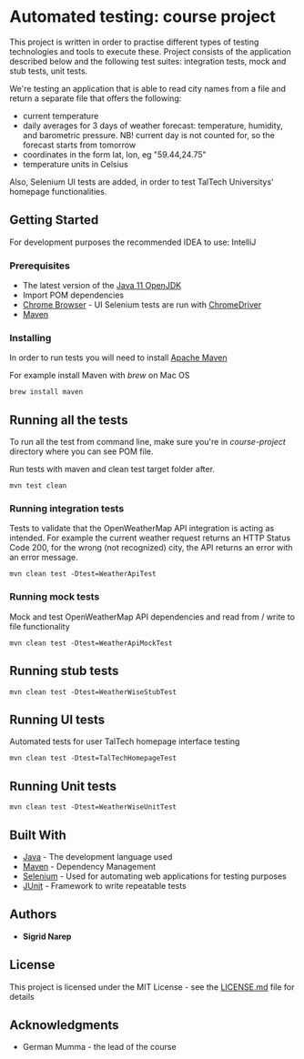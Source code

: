# Automated testing: course project

This project is written in order to practise different types of testing technologies and tools to execute these. Project consists of the application described below and the following test suites: integration tests, mock and stub tests, unit tests.

We're testing an application that is able to read city names from a file and return a separate file that offers the following:

- current temperature
- daily averages for 3 days of weather forecast: temperature, humidity, and barometric pressure. NB! current day is not counted for, so the forecast starts from tomorrow
- coordinates in the form lat, lon, eg "59.44,24.75"
- temperature units in Celsius

Also, Selenium UI tests are added, in order to test TalTech Universitys' homepage functionalities.

## Getting Started

For development purposes the recommended IDEA to use: IntelliJ


### Prerequisites

* The latest version of the [Java 11 OpenJDK](http://www.oracle.com/technetwork/java/javase/downloads/index.html)
* Import POM dependencies
* [Chrome Browser](https://www.google.com/chrome/) - UI Selenium tests are run with [ChromeDriver](https://chromedriver.chromium.org)
* [Maven](https://maven.apache.org/install.html) 


### Installing

In order to run tests you will need to install [Apache Maven](https://maven.apache.org/install.html) 

For example install Maven with *brew* on Mac OS

```
brew install maven
```


## Running all the tests

To run all the test from command line, make sure you're in *course-project* directory where you can see POM file.

Run tests with maven and clean test target folder after.

```
mvn test clean
```

### Running integration tests

Tests to validate that the OpenWeatherMap API integration is acting as intended.
For example the current weather request returns an HTTP Status Code 200, for the wrong (not recognized) city, the API returns an error with an error message.

```
mvn clean test -Dtest=WeatherApiTest
```

### Running mock tests

Mock and test OpenWeatherMap API dependencies and read from / write to file functionality

```
mvn clean test -Dtest=WeatherApiMockTest
```

## Running stub tests


```
mvn clean test -Dtest=WeatherWiseStubTest
```

## Running UI tests

Automated tests for user TalTech homepage interface testing

```
mvn clean test -Dtest=TalTechHomepageTest
```

## Running Unit tests


```
mvn clean test -Dtest=WeatherWiseUnitTest
```


## Built With

* [Java](https://docs.oracle.com/en/java/) - The development language used
* [Maven](https://maven.apache.org/) - Dependency Management
* [Selenium](https://selenium.dev) - Used for automating web applications for testing purposes
* [JUnit](https://junit.org/junit4/) - Framework to write repeatable tests

## Authors

* **Sigrid Narep** 


## License

This project is licensed under the MIT License - see the [LICENSE.md](LICENSE.md) file for details

## Acknowledgments

* German Mumma - the lead of the course
